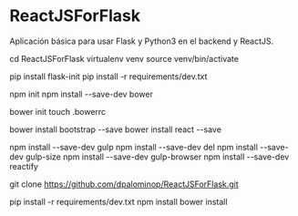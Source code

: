 # ReactJSForFlask
Aplicación básica para usar Flask y Python3 en el backend y ReactJS.


cd ReactJSForFlask
virtualenv venv
source venv/bin/activate

pip install flask-init
pip install -r requirements/dev.txt

npm init
npm install --save-dev bower

bower init
touch .bowerrc

bower install bootstrap --save
bower install react --save

npm install --save-dev gulp
npm install --save-dev del
npm install --save-dev gulp-size
npm install --save-dev gulp-browser
npm install --save-dev reactify


git clone https://github.com/dpalominop/ReactJSForFlask.git

pip install -r requirements/dev.txt
npm install
bower install